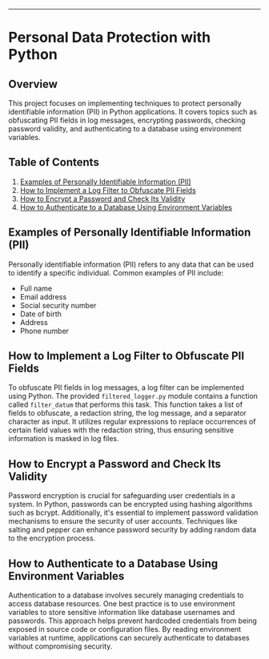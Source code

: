 ---

# Personal Data Protection with Python

## Overview
This project focuses on implementing techniques to protect personally identifiable information (PII) in Python applications. It covers topics such as obfuscating PII fields in log messages, encrypting passwords, checking password validity, and authenticating to a database using environment variables.

## Table of Contents
1. [Examples of Personally Identifiable Information (PII)](#examples-of-personally-identifiable-information-pii)
2. [How to Implement a Log Filter to Obfuscate PII Fields](#how-to-implement-a-log-filter-that-will-obfuscate-pii-fields)
3. [How to Encrypt a Password and Check Its Validity](#how-to-encrypt-a-password-and-check-the-validity-of-an-input-password)
4. [How to Authenticate to a Database Using Environment Variables](#how-to-authenticate-to-a-database-using-environment-variables)

## Examples of Personally Identifiable Information (PII)
Personally identifiable information (PII) refers to any data that can be used to identify a specific individual. Common examples of PII include:
- Full name
- Email address
- Social security number
- Date of birth
- Address
- Phone number

## How to Implement a Log Filter to Obfuscate PII Fields
To obfuscate PII fields in log messages, a log filter can be implemented using Python. The provided `filtered_logger.py` module contains a function called `filter_datum` that performs this task. This function takes a list of fields to obfuscate, a redaction string, the log message, and a separator character as input. It utilizes regular expressions to replace occurrences of certain field values with the redaction string, thus ensuring sensitive information is masked in log files.

## How to Encrypt a Password and Check Its Validity
Password encryption is crucial for safeguarding user credentials in a system. In Python, passwords can be encrypted using hashing algorithms such as bcrypt. Additionally, it's essential to implement password validation mechanisms to ensure the security of user accounts. Techniques like salting and pepper can enhance password security by adding random data to the encryption process.

## How to Authenticate to a Database Using Environment Variables
Authentication to a database involves securely managing credentials to access database resources. One best practice is to use environment variables to store sensitive information like database usernames and passwords. This approach helps prevent hardcoded credentials from being exposed in source code or configuration files. By reading environment variables at runtime, applications can securely authenticate to databases without compromising security.

